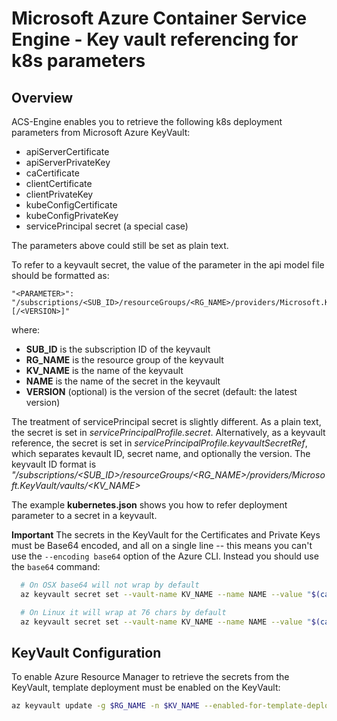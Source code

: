 # Microsoft Azure Container Service Engine - Key vault referencing for k8s parameters

## Overview

ACS-Engine enables you to retrieve the following k8s deployment parameters from Microsoft Azure KeyVault:

*	apiServerCertificate
*	apiServerPrivateKey
*	caCertificate
*	clientCertificate
*	clientPrivateKey
*	kubeConfigCertificate
*	kubeConfigPrivateKey
*	servicePrincipal secret (a special case)

The parameters above could still be set as plain text.

To refer to a keyvault secret, the value of the parameter in the api model file should be formatted as:

	"<PARAMETER>": "/subscriptions/<SUB_ID>/resourceGroups/<RG_NAME>/providers/Microsoft.KeyVault/vaults/<KV_NAME>/secrets/<NAME>[/<VERSION>]"
where:
- **SUB_ID** is the subscription ID of the keyvault
- **RG_NAME** is the resource group of the keyvault
- **KV_NAME** is the name of the keyvault
- **NAME** is the name of the secret in the keyvault
- **VERSION** (optional) is the version of the secret (default: the latest version)

The treatment of servicePrincipal secret is slightly different. As a plain text, the secret is set in *servicePrincipalProfile.secret*. Alternatively, as a keyvault reference, the secret is set in *servicePrincipalProfile.keyvaultSecretRef*, which separates kevault ID, secret name, and optionally the version.
The keyvault ID format is *"/subscriptions/<SUB_ID>/resourceGroups/<RG_NAME>/providers/Microsoft.KeyVault/vaults/<KV_NAME>*

The example **kubernetes.json** shows you how to refer deployment parameter to a secret in a keyvault.

**Important** The secrets in the KeyVault for the Certificates and Private Keys must be Base64 encoded, and all on a single line -- this means you can't use the `--encoding base64` option of the Azure CLI. Instead you should use the `base64` command:

```sh
  # On OSX base64 will not wrap by default
  az keyvault secret set --vault-name KV_NAME --name NAME --value "$(cat ca.crt | base64 --break=0)"

  # On Linux it will wrap at 76 chars by default
  az keyvault secret set --vault-name KV_NAME --name NAME --value "$(cat ca.crt | base64 --wrap=0)"
```

## KeyVault Configuration
To enable Azure Resource Manager to retrieve the secrets from the KeyVault, template deployment must be enabled on the KeyVault:
```sh
az keyvault update -g $RG_NAME -n $KV_NAME --enabled-for-template-deployment
```
